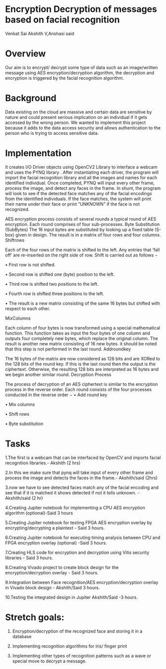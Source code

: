 # Encryption Decryption of messages based on facial recognition
Venkat Sai Akshith V,Anshasi said 

# Overview
Our aim is to encrypt/ decrypt some type of data such as an image/written message using AES encryption/decryption algorithm, the decryption and encryption is triggered by the facial recognition algorithm.

# Background

Data existing on the cloud are massive and certain data are sensitive by nature and could present serious implication on an individual if it gets accessed by the wrong person. We wanted to implement this project because it adds to the data access security and allows authentication to the person who is trying to access sensitive data.   


# Implementation

It creates I/O Driver objects using OpenCV2 Library to interface a webcam and uses the PYNQ library . After instantiating each driver, the program will import the facial recognition library and all the images and names for each identified individual. Once completed, PYNQ will input every other frame, process the image, and detect any faces in the frame. In shunt, the program will look to see if the detected face matches any of the facial encodings from the identified individuals. If the face matches, the system will print their name under their face or print "UNKNOWN" if the face is not recognized.

AES encryption process consists of several rounds a typical round of AES encryption. Each round comprises of four sub-processes. 
Byte Substitution (SubBytes)
The 16 input bytes are substituted by looking up a fixed table (S-box) given in design. The result is in a matrix of four rows and four columns.
Shiftrows

Each of the four rows of the matrix is shifted to the left. Any entries that ‘fall off’ are re-inserted on the right side of row. Shift is carried out as follows −

•	First row is not shifted.

•	Second row is shifted one (byte) position to the left.

•	Third row is shifted two positions to the left.

•	Fourth row is shifted three positions to the left.

•	The result is a new matrix consisting of the same 16 bytes but shifted with respect to each other.

MixColumns

Each column of four bytes is now transformed using a special mathematical function. This function takes as input the four bytes of one column and outputs four completely new bytes, which replace the original column. The result is another new matrix consisting of 16 new bytes. it should be noted that this step is not performed in the last round.
Addroundkey

The 16 bytes of the matrix are now considered as 128 bits and are XORed to the 128 bits of the round key. If this is the last round then the output is the ciphertext. Otherwise, the resulting 128 bits are interpreted as 16 bytes and we begin another similar round.
Decryption Process

The process of decryption of an AES ciphertext is similar to the encryption process in the reverse order. Each round consists of the four processes conducted in the reverse order −
•	Add round key

•	Mix columns

•	Shift rows

•	Byte substitution



# Tasks
1.The first is a webcam that can be interfaced by OpenCV and imports facial recognition libraries.- Akshith (2 hrs)

2.In this we make sure that pynq will take input of every other frame and process the image and detects the faces in the frame.- Akshith/said (2hrs)

3.now we have to see detected faces match any of the facial encoding and see that if it is matched it shows detected if not it tells unknown. - Akshith/said (2 hr)

4.Creating Jupiter notebook for implementing a CPU AES encryption algorithm
(optional)-Said 3 hours

5.Creating Jupiter notebook for testing FPGA AES encryption overlay by
encrypting/decrypting a plaintext - Said 3 hours.

6.Creating Jupiter notebook for executing timing analysis between CPU and FPGA
encryption overlay (optional) -Said 3 hours.

7.Creating HLS code for encryption and decryption using Vitis security libraries - Said 3
hours.

8.Creating Vivado project to create block design for the encryption/decryption overlay -
Said 3 hours.

9.Integration between Face recognition/AES encryption/decryption overlay in Vivado
block design - Akshith/Said 3 hours.

10.Testing the integrated design in Jupiter Akshith/Said -3 hours.


# Stretch goals:
1. Encryption/decryption of the recognized face and storing it in a database
 
2. Implementing recognition algorithms for iris/ finger print
 
3. Implementing other types of recognition patterns such as a wave or special move to
decrypt a message.
